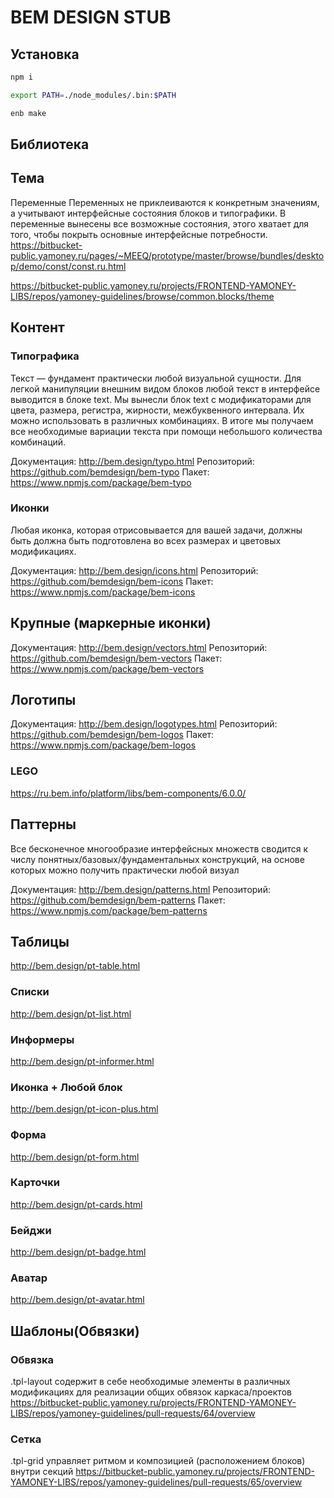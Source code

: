 # BEM DESIGN STUB

## Установка
```bash
npm i
```

```bash
export PATH=./node_modules/.bin:$PATH
```

```bash
enb make
```

## Библиотека

## Тема
Переменные
Переменных не приклеиваются к конкретным значениям, а учитывают интерфейсные состояния блоков и типографики. В переменные вынесены все возможные состояния, этого хватает для того, чтобы покрыть основные интерфейсные потребности.
https://bitbucket-public.yamoney.ru/pages/~MEEQ/prototype/master/browse/bundles/desktop/demo/const/const.ru.html

https://bitbucket-public.yamoney.ru/projects/FRONTEND-YAMONEY-LIBS/repos/yamoney-guidelines/browse/common.blocks/theme

## Контент
### Типографика
Текст — фундамент практически любой визуальной сущности. Для легкой манипуляции внешним видом блоков любой текст в интерфейсе выводится в блоке text. Мы вынесли блок text с модификаторами для цвета, размера, регистра, жирности, межбуквенного интервала. Их можно использовать в различных комбинациях. В итоге мы получаем все необходимые вариации текста при помощи небольшого количества комбинаций.

Документация: http://bem.design/typo.html
Репозиторий: https://github.com/bemdesign/bem-typo
Пакет: https://www.npmjs.com/package/bem-typo



### Иконки
Любая иконка, которая отрисовывается для вашей задачи, должны быть должна быть подготовлена во всех размерах и цветовых модификациях. 

Документация: http://bem.design/icons.html
Репозиторий: https://github.com/bemdesign/bem-icons
Пакет: https://www.npmjs.com/package/bem-icons


## Крупные (маркерные иконки)
Документация: http://bem.design/vectors.html
Репозиторий: https://github.com/bemdesign/bem-vectors
Пакет: https://www.npmjs.com/package/bem-vectors


## Логотипы
Документация: http://bem.design/logotypes.html
Репозиторий: https://github.com/bemdesign/bem-logos
Пакет: https://www.npmjs.com/package/bem-logos

### LEGO
https://ru.bem.info/platform/libs/bem-components/6.0.0/


## Паттерны
Все бесконечное многообразие интерфейсных множеств сводится к числу понятных/базовых/фундаментальных конструкций, на основе которых можно получить практически любой визуал

Документация: http://bem.design/patterns.html
Репозиторий: https://github.com/bemdesign/bem-patterns
Пакет: https://www.npmjs.com/package/bem-patterns


## Таблицы
http://bem.design/pt-table.html

### Списки
http://bem.design/pt-list.html

### Информеры
http://bem.design/pt-informer.html

### Иконка + Любой блок
http://bem.design/pt-icon-plus.html

### Форма
http://bem.design/pt-form.html

### Карточки
http://bem.design/pt-cards.html

### Бейджи
http://bem.design/pt-badge.html

### Аватар
http://bem.design/pt-avatar.html




## Шаблоны(Обвязки)
### Обвязка
.tpl-layout содержит в себе необходимые элементы в различных модификациях для реализации общих обвязок каркаса/проектов
https://bitbucket-public.yamoney.ru/projects/FRONTEND-YAMONEY-LIBS/repos/yamoney-guidelines/pull-requests/64/overview

### Сетка
.tpl-grid управляет ритмом и композицией (расположением блоков) внутри секций
https://bitbucket-public.yamoney.ru/projects/FRONTEND-YAMONEY-LIBS/repos/yamoney-guidelines/pull-requests/65/overview



